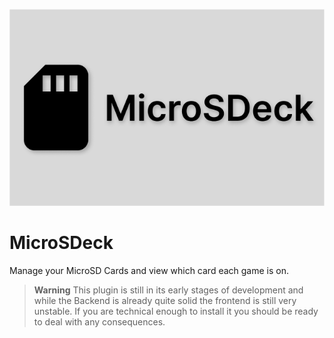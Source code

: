 ![image](Logo.png)

# MicroSDeck
Manage your MicroSD Cards and view which card each game is on.

> **Warning**
> This plugin is still in its early stages of development and while the Backend is already quite solid the frontend is still very unstable. If you are technical enough to install it you should be ready to deal with any consequences.

